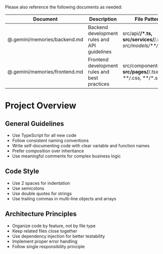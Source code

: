 Please also reference the following documents as needed:

| Document | Description | File Patterns |
|----------|-------------|---------------|
| @.gemini/memories/backend.md | Backend development rules and API guidelines | src/api/**/*.ts, src/services/**/*.ts, src/models/**/*.ts |
| @.gemini/memories/frontend.md | Frontend development rules and best practices | src/components/**/*.tsx, src/pages/**/*.tsx, **/*.css, **/*.scss |


# Project Overview

## General Guidelines

- Use TypeScript for all new code
- Follow consistent naming conventions
- Write self-documenting code with clear variable and function names
- Prefer composition over inheritance
- Use meaningful comments for complex business logic

## Code Style

- Use 2 spaces for indentation
- Use semicolons
- Use double quotes for strings
- Use trailing commas in multi-line objects and arrays

## Architecture Principles

- Organize code by feature, not by file type
- Keep related files close together
- Use dependency injection for better testability
- Implement proper error handling
- Follow single responsibility principle